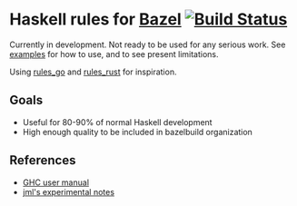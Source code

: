 # Haskell rules for [Bazel](https://bazel.build/) [![Build Status](https://travis-ci.org/jml/rules_haskell.svg?branch=master)](https://travis-ci.org/jml/rules_haskell)

Currently in development. Not ready to be used for any serious work. See [examples](examples/) for how to use, and to see present limitations.

Using [rules_go](https://github.com/bazelbuild/rules_go) and [rules_rust](https://github.com/bazelbuild/rules_rust) for inspiration.

## Goals

- Useful for 80-90% of normal Haskell development
- High enough quality to be included in bazelbuild organization

## References

* [GHC user manual](https://downloads.haskell.org/~ghc/latest/docs/html/users_guide/)
* [jml's experimental notes](https://github.com/jml/bazel-haskell-experiment/)
